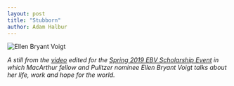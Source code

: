 ```yaml
---
layout: post
title: "Stubborn"
author: Adam Halbur
---
```

![Ellen Bryant Voigt](https://live.staticflickr.com/65535/47801200551_6b4ea1a5c0_h.jpg)

*A still from the [video][stubborn-link] edited for the [Spring 2019 EBV Scholarship Event][event-link] in which MacArthur fellow and Pulitzer nominee Ellen Bryant Voigt talks about her life, work and hope for the world.*

[stubborn-link]: https://www.youtube.com/watch?v=zWTZuaNUSlI&feature=youtu.be
[event-link]: https://friendsofwriters.org/spring-2019-ebv-scholarship-event/
